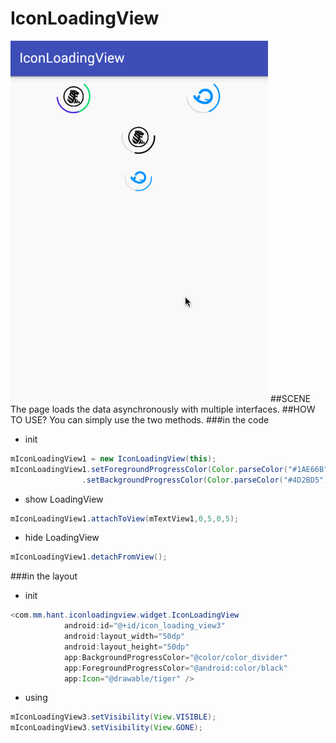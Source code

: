 IconLoadingView
=====
![](https://github.com/zjdyhant/IconLoadingView/blob/master/app/src/main/res/raw/iconloadingview.gif?raw=true)
##SCENE
The page loads the data asynchronously with multiple interfaces.
##HOW TO USE?
You can simply use the two methods.
###in the code
 * init
```java
mIconLoadingView1 = new IconLoadingView(this);
mIconLoadingView1.setForegroundProgressColor(Color.parseColor("#1AE66B"))
                .setBackgroundProgressColor(Color.parseColor("#4D2BD5")).setIcon(R.drawable.tiger);
```
 * show LoadingView
```java
mIconLoadingView1.attachToView(mTextView1,0,5,0,5);
```
 * hide LoadingView
 
```java
mIconLoadingView1.detachFromView();
```
###in the layout
 * init
```java
<com.mm.hant.iconloadingview.widget.IconLoadingView
            android:id="@+id/icon_loading_view3"
            android:layout_width="50dp"
            android:layout_height="50dp"
            app:BackgroundProgressColor="@color/color_divider"
            app:ForegroundProgressColor="@android:color/black"
            app:Icon="@drawable/tiger" />
```
 * using
```java
mIconLoadingView3.setVisibility(View.VISIBLE);
mIconLoadingView3.setVisibility(View.GONE);
```
